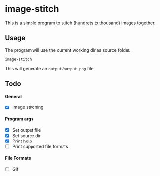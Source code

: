 # image-stitch

This is a simple program to stitch (hundrets to thousand) images together.


## Usage
The program will use the current working dir as source folder.
```
image-stitch
```
This will generate an `output/output.png` file

## Todo
#### General
- [x] Image stitching

#### Program args
- [x] Set output file
- [x] Set source dir
- [x] Print help
- [ ] Print supported file formats

#### File Formats
- [ ] Gif